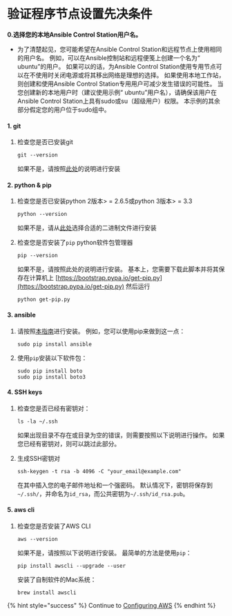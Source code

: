 # 验证程序节点设置先决条件

**0.选择您的本地Ansible Control Station用户名。**

* 为了清楚起见，您可能希望在Ansible Control Station和远程节点上使用相同的用户名。 例如，可以在Ansible控制站和远程便笺上创建一个名为“ ubuntu”的用户。 如果可以的话，为Ansible Control Station使用专用节点可以在不使用时关闭电源或将其移出网络是理想的选择。 如果使用本地工作站，则创建和使用Ansible Control Station专用用户可减少发生错误的可能性。 当您创建新的本地用户时（建议使用示例“ ubuntu”用户名），请确保该用户在Ansible Control Station上具有sudo或su（超级用户）权限。 本示例的其余部分假定您的用户位于sudo组中。

#### 1. git

1. 检查您是否已安装git

   ```text
   git --version
   ```

   如果不是，请按照[此处](https://www.python.org/downloads/)的说明进行安装

#### 2. python & pip

1. 检查您是否已安装python 2版本&gt; = 2.6.5或python 3版本&gt; = 3.3

   ```text
   python --version
   ```

   如果不是，请从[此处](https://www.python.org/downloads/)选择合适的二进制文件进行安装  

2. 检查您是否安装了`pip` python软件包管理器

   ```text
   pip --version
   ```

   如果不是，请按照此处的说明进行安装。 基本上，您需要下载此脚本并将其保存在计算机上 [https://bootstrap.pypa.io/get-pip.py](https://bootstrap.pypa.io/get-pip.py) 然后运行

   ```text
   python get-pip.py
   ```

#### 3. ansible

1. 请按照[本指南](http://docs.ansible.com/ansible/latest/intro_installation.html)进行安装。 例如，您可以使用pip来做到这一点：

   ```text
   sudo pip install ansible
   ```

2. 使用`pip`安装以下软件包：

   ```text
   sudo pip install boto
   sudo pip install boto3
   ```

#### 4. SSH keys

1. 检查您是否已经有密钥对：

   ```text
   ls -la ~/.ssh
   ```

   如果出现目录不存在或目录为空的错误，则需要按照以下说明进行操作。 如果您已经有密钥对，则可以跳过此部分。

2. 生成SSH密钥对

   ```text
   ssh-keygen -t rsa -b 4096 -C "your_email@example.com"
   ```

   在其中插入您的电子邮件地址和一个强密码。 默认情况下，密钥将保存到`~/.ssh/`，并命名为`id_rsa`，而公共密钥为`~/.ssh/id_rsa.pub`。

#### 5. aws cli

1. 检查您是否安装了AWS CLI

   ```text
   aws --version
   ```

   如果不是，请按照以下说明进行安装。 最简单的方法是使用`pip`：

   ```text
   pip install awscli --upgrade --user
   ```

   安装了自制软件的Mac系统：

   ```text
   brew install awscli
   ```

{% hint style="success" %}
Continue to [Configuring AWS](configuring-aws.md)
{% endhint %}

